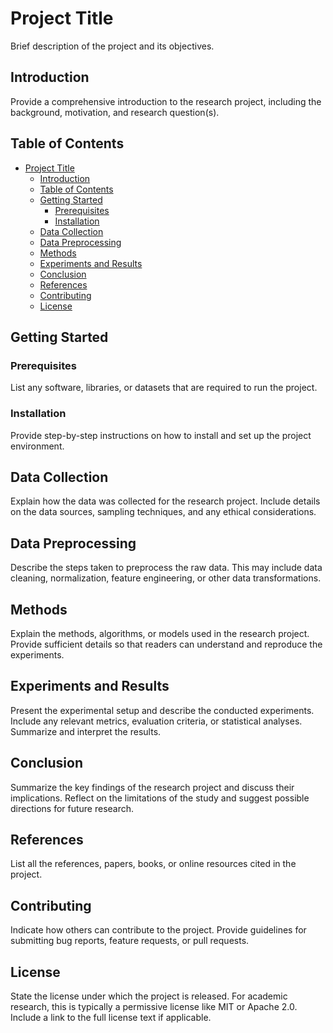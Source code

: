 # Project Title

Brief description of the project and its objectives.

## Introduction

Provide a comprehensive introduction to the research project, including the background, motivation, and research question(s).

## Table of Contents

- [Project Title](#project-title)
  - [Introduction](#introduction)
  - [Table of Contents](#table-of-contents)
  - [Getting Started](#getting-started)
    - [Prerequisites](#prerequisites)
    - [Installation](#installation)
  - [Data Collection](#data-collection)
  - [Data Preprocessing](#data-preprocessing)
  - [Methods](#methods)
  - [Experiments and Results](#experiments-and-results)
  - [Conclusion](#conclusion)
  - [References](#references)
  - [Contributing](#contributing)
  - [License](#license)

## Getting Started

### Prerequisites

List any software, libraries, or datasets that are required to run the project.

### Installation

Provide step-by-step instructions on how to install and set up the project environment.

## Data Collection

Explain how the data was collected for the research project. Include details on the data sources, sampling techniques, and any ethical considerations.

## Data Preprocessing

Describe the steps taken to preprocess the raw data. This may include data cleaning, normalization, feature engineering, or other data transformations.

## Methods

Explain the methods, algorithms, or models used in the research project. Provide sufficient details so that readers can understand and reproduce the experiments.

## Experiments and Results

Present the experimental setup and describe the conducted experiments. Include any relevant metrics, evaluation criteria, or statistical analyses. Summarize and interpret the results.

## Conclusion

Summarize the key findings of the research project and discuss their implications. Reflect on the limitations of the study and suggest possible directions for future research.

## References

List all the references, papers, books, or online resources cited in the project.

## Contributing

Indicate how others can contribute to the project. Provide guidelines for submitting bug reports, feature requests, or pull requests.

## License

State the license under which the project is released. For academic research, this is typically a permissive license like MIT or Apache 2.0. Include a link to the full license text if applicable.
